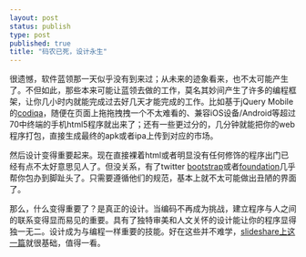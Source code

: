 ```yaml
--- 
layout: post
status: publish
type: post
published: true
title: "码农已死，设计永生"
---
```


很遗憾，软件蓝领那一天似乎没有到来过；从未来的迹象看来，也不太可能产生了。不但如此，那些本来可能让蓝领去做的工作，莫名其妙间产生了许多的编程框架，让你几小时内就能完成过去好几天才能完成的工作。比如基于jQuery Mobile的[codiqa](http://www.codiqa.com/)，随便在页面上拖拖拽拽一个不太难看的、兼容iOS设备/Android等超过70中终端的手机html5程序就出来了；还有一些更过分的，几分钟就能把你的web程序打包，直接生成最终的apk或者ipa上传到对应的市场。

然后设计变得重要起来。现在直接裸着html或者明显没有任何修饰的程序出门已经有点不太好意思见人了。但没关系，有了twitter [bootstrap](http://twitter.github.com/bootstrap)或者[foundation](http://foundation.zurb.com)几乎帮你包办到脚趾头了。只需要遵循他们的规范，基本上就不太可能做出丑陋的界面了。

那么，什么变得重要了？是真正的设计。当编码不再成为挑战，建立程序与人之间的联系变得显而易见的重要。具有了独特审美和人文关怀的设计能让你的程序显得独一无二。设计成为与编程一样重要的技能。好在这些并不难学，[slideshare上这一篇](http://www.slideshare.net/Wolfr/design-for-developersonlineversionlong)就很基础，值得一看。

